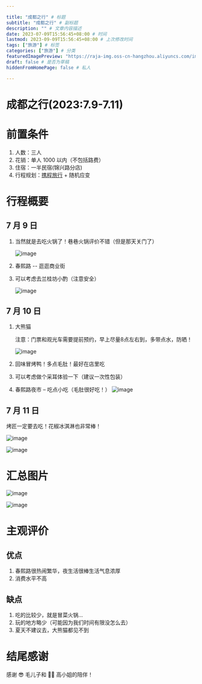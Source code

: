 ```yaml
---

title: "成都之行" # 标题
subtitle: "成都之行" # 副标题
description: "" # 文章内容描述
date: 2023-07-09T15:56:45+08:00 # 时间
lastmod: 2023-09-09T15:56:45+08:00 # 上次修改时间
tags: ["旅游"] # 标签
categories: ["旅游"] # 分类
featuredImagePreview: "https://raja-img.oss-cn-hangzhou.aliyuncs.com/img/202309091512351.png" # 封面链接
draft: false # 是否为草稿
hiddenFromHomePage: false # 私人

---
```


<!--more-->

# 成都之行(2023:7.9-7.11)

# 前置条件

1. 人数：三人
2. 花销：单人 1000 以内（不包括路费）
3. 住宿：一半民宿(锦兴路分店)
4. 行程规划：[携程旅行](#小程序://携程旅行订酒店机票火车汽车门票/oHlTnHvcjiSY42y) + 随机应变

# 行程概要

## 7 月 9 日

1. 当然就是去吃火锅了！巷巷火锅评价不错（但是那天关门了）
   
    ![image](https://raja-img.oss-cn-hangzhou.aliyuncs.com/img/202309091512026.png "巷巷火锅旁边的一家火锅店")

2. 春熙路 -- 逛逛商业街

3. 可以考虑去兰桂坊小酌（注意安全）
   
    ![image](https://raja-img.oss-cn-hangzhou.aliyuncs.com/img/202309091621761.png "旁边的小河")

## 7 月 10 日

1. 大熊猫
   
   注意：门票和观光车需要提前预约，早上尽量8点左右到，多带点水，防晒！
   
   ![image](https://raja-img.oss-cn-hangzhou.aliyuncs.com/img/202309091512885.png "好不容易拍到的小熊猫")

2. 回味冒烤鸭！多点毛肚！最好在店里吃

3. 可以考虑做个采耳体验一下（建议一次性包装）

4. 春熙路夜市 – 吃点小吃（毛肚很好吃！）
    ![image](https://raja-img.oss-cn-hangzhou.aliyuncs.com/img/202309091626481.png "灯火通明")

## 7 月 11 日

烤匠一定要去吃！花椒冰淇淋也非常棒！

![image](https://raja-img.oss-cn-hangzhou.aliyuncs.com/img/202309091512382.png "不吃火锅就吃烤匠！")

![image](https://raja-img.oss-cn-hangzhou.aliyuncs.com/img/202309091512924.png "烤鱼！")

# 汇总图片

![image](https://raja-img.oss-cn-hangzhou.aliyuncs.com/img/202309091512351.png)

![image](https://raja-img.oss-cn-hangzhou.aliyuncs.com/img/202309091512918.png)

# 主观评价

## 优点

1. 春熙路很热闹繁华，夜生活很棒生活气息浓厚
2. 消费水平不高

## 缺点

1. 吃的比较少，就是冒菜火锅...
2. 玩的地方略少（可能因为我们时间有限没怎么去）
3. 夏天不建议去，大熊猫都见不到

# 结尾感谢

感谢 😎 毛儿子和 👩‍🦰 高小姐的陪伴！

‍
